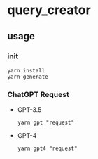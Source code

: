 # query_creator

## usage

### init

  ```
  yarn install
  yarn generate
  ```

### ChatGPT Request

- GPT-3.5
  ```
  yarn gpt "request"
  ```

- GPT-4
  ```
  yarn gpt4 "request"
  ```